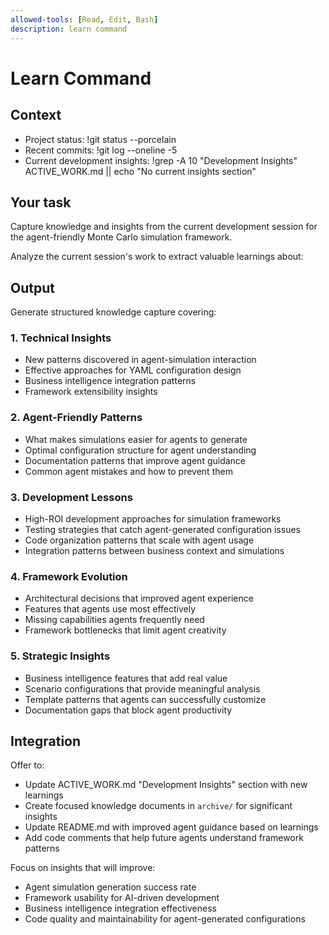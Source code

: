 ```yaml
---
allowed-tools: [Read, Edit, Bash]
description: learn command
---
```


# Learn Command

## Context
- Project status: !git status --porcelain
- Recent commits: !git log --oneline -5
- Current development insights: !grep -A 10 "Development Insights" ACTIVE_WORK.md || echo "No current insights section"

## Your task
Capture knowledge and insights from the current development session for the agent-friendly Monte Carlo simulation framework.

Analyze the current session's work to extract valuable learnings about:

## Output
Generate structured knowledge capture covering:

### 1. **Technical Insights**
- New patterns discovered in agent-simulation interaction
- Effective approaches for YAML configuration design
- Business intelligence integration patterns
- Framework extensibility insights

### 2. **Agent-Friendly Patterns** 
- What makes simulations easier for agents to generate
- Optimal configuration structure for agent understanding
- Documentation patterns that improve agent guidance
- Common agent mistakes and how to prevent them

### 3. **Development Lessons**
- High-ROI development approaches for simulation frameworks
- Testing strategies that catch agent-generated configuration issues
- Code organization patterns that scale with agent usage
- Integration patterns between business context and simulations

### 4. **Framework Evolution**
- Architectural decisions that improved agent experience
- Features that agents use most effectively
- Missing capabilities agents frequently need
- Framework bottlenecks that limit agent creativity

### 5. **Strategic Insights**
- Business intelligence features that add real value
- Scenario configurations that provide meaningful analysis
- Template patterns that agents can successfully customize
- Documentation gaps that block agent productivity

## Integration
Offer to:
- Update ACTIVE_WORK.md "Development Insights" section with new learnings
- Create focused knowledge documents in `archive/` for significant insights
- Update README.md with improved agent guidance based on learnings
- Add code comments that help future agents understand framework patterns

Focus on insights that will improve:
- Agent simulation generation success rate
- Framework usability for AI-driven development  
- Business intelligence integration effectiveness
- Code quality and maintainability for agent-generated configurations

